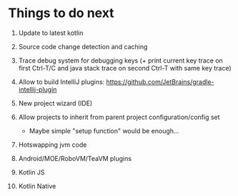 # Things to do next

1. Update to latest kotlin

1. Source code change detection and caching

1. Trace debug system for debugging keys (+ print current key trace on first Ctrl-T/C and java stack trace on second Ctrl-T with same key trace)

1. Allow to build IntelliJ plugins: https://github.com/JetBrains/gradle-intellij-plugin

1. New project wizard (IDE)

1. Allow projects to inherit from parent project configuration/config set
	- Maybe simple "setup function" would be enough...

1. Hotswapping jvm code

1. Android/MOE/RoboVM/TeaVM plugins

1. Kotlin JS

1. Kotlin Native
